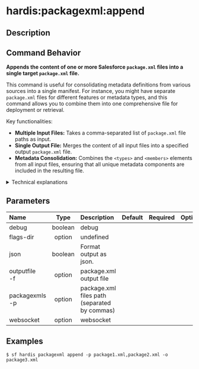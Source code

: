 <!-- This file has been generated with command 'sf hardis:doc:plugin:generate'. Please do not update it manually or it may be overwritten -->
# hardis:packagexml:append

## Description


## Command Behavior

**Appends the content of one or more Salesforce `package.xml` files into a single target `package.xml` file.**

This command is useful for consolidating metadata definitions from various sources into a single manifest. For instance, you might have separate `package.xml` files for different features or metadata types, and this command allows you to combine them into one comprehensive file for deployment or retrieval.

Key functionalities:

- **Multiple Input Files:** Takes a comma-separated list of `package.xml` file paths as input.
- **Single Output File:** Merges the content of all input files into a specified output `package.xml` file.
- **Metadata Consolidation:** Combines the `<types>` and `<members>` elements from all input files, ensuring that all unique metadata components are included in the resulting file.

<details>
<summary>Technical explanations</summary>

The command's technical implementation involves:

- **File Parsing:** It reads and parses the XML content of each input `package.xml` file.
- **Content Merging:** It iterates through the parsed XML structures, merging the `types` and `members` arrays. If a metadata type exists in multiple input files, its members are combined (duplicates are typically handled by the underlying XML utility).
- **XML Building:** After consolidating the metadata, it rebuilds the XML structure for the output `package.xml` file.
- **File Writing:** The newly constructed XML content is then written to the specified output file.
- **`appendPackageXmlFilesContent` Utility:** The core logic for this operation is encapsulated within the `appendPackageXmlFilesContent` utility function, which handles the parsing, merging, and writing of the `package.xml` files.
</details>


## Parameters

|Name|Type|Description|Default|Required|Options|
|:---|:--:|:----------|:-----:|:------:|:-----:|
|debug|boolean|debug||||
|flags-dir|option|undefined||||
|json|boolean|Format output as json.||||
|outputfile<br/>-f|option|package.xml output file||||
|packagexmls<br/>-p|option|package.xml files path (separated by commas)||||
|websocket|option|websocket||||

## Examples

```shell
$ sf hardis packagexml append -p package1.xml,package2.xml -o package3.xml
```


